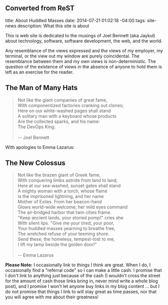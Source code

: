 ## Converted from ReST
title: About Huddled Masses
date: 2014-07-21 01:02:18 -04:00
tags: site-news
description: What this site is about

This is web site is dedicated to the musings of Joel Bennett (aka Jaykul) 
about technology, software, software development, the web, and the world.

Any resemblance of the views expressed and the views of my employer, my terminal, or the view out my window 
are purely coincidental. The resemblance between them and my own views is non-deterministic. 
The question of the existence of views in the absence of anyone to hold them is left as an exercise for the reader.

The Man of Many Hats  
--------------------  

> Not like the giant companies of great fame,<br />
> With componentized factories cranking out clones;<br />
> Here on our white-washed pages shall stand<br />
> A solitary man with a keyboard whose products<br />
> Are the collected sparks, and his name:<br />
> The DevOps King.<br />
><br />
> -- Joel Bennett<br />

With apologies to Emma Lazarus:

The New Colossus
----------------

> Not like the brazen giant of Greek fame,<br />
> With conquering limbs astride from land to land;<br />
> Here at our sea-washed, sunset gates shall stand<br />
> A mighty woman with a torch, whose flame<br />
> Is the imprisoned lightning, and her name<br />
> Mother of Exiles. From her beacon-hand<br />
> Glows world-wide welcome; her mild eyes command<br />
> The air-bridged harbor that twin cities frame.<br />
> "Keep ancient lands, your storied pomp!" cries she<br />
> With silent lips. "Give me your tired, your poor,<br />
> Your huddled masses yearning to breathe free,<br />
> The wretched refuse of your teeming shore.<br />
> Send these, the homeless, tempest-tost to me,<br />
> I lift my lamp beside the golden door!"<br />
><br />
> -- Emma Lazarus<br />

**Please Note:** I occasionally link to things I think are great.
When I do, I occasionally find a "referral code" so I can make a little cash.
I promise that I don't link to anything just because of the cash 
(I wouldn't cross the street for the amount of cash those links bring in, never mind write a whole blog post), 
and I promise I won't let anyone buy links in my blog content ... 
but I do not promise that things I link to will stay great as time passes, 
nor that you will agree with me about their greatness!

